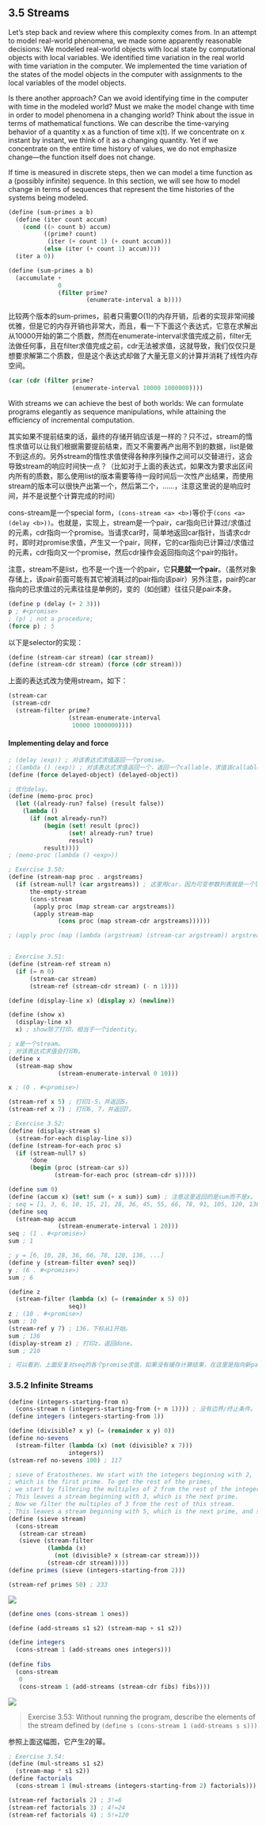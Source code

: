 ## 3.5 Streams

Let’s step back and review where this complexity comes from. In an attempt to model real-world phenomena, we made some apparently reasonable decisions: We modeled real-world objects with local state by computational objects with local variables. We identified time variation in the real world with time variation in the computer. We implemented the time variation of the states of the model objects in the computer with assignments to the local variables of the model objects.

Is there another approach? Can we avoid identifying time in the computer with time in the modeled world? Must we make the model change with time in order to model phenomena in a changing world? Think about the issue in terms of mathematical functions. We can describe the time-varying behavior of a quantity x as a function of time x(t). If we concentrate on x instant by instant, we think of it as a changing quantity. Yet if we concentrate on the entire time history of values, we do not emphasize change—the function itself does not change.

If time is measured in discrete steps, then we can model a time function as a (possibly infinite) sequence. In this section, we will see how to model change in terms of sequences that represent the time histories of the systems being modeled.

```scheme
(define (sum-primes a b)
  (define (iter count accum)
    (cond ((> count b) accum)
          ((prime? count)
           (iter (+ count 1) (+ count accum)))
          (else (iter (+ count 1) accum))))
  (iter a 0))

(define (sum-primes a b)
  (accumulate +
              0
              (filter prime?
                      (enumerate-interval a b))))
```

比较两个版本的sum-primes，前者只需要O(1)的内存开销，后者的实现非常间接优雅，但是它的内存开销也非常大，而且，看一下下面这个表达式，它意在求解出从10000开始的第二个质数，然而在enumerate-interval求值完成之前，filter无法做任何事，且在filter求值完成之前，cdr无法被求值，这就导致，我们仅仅只是想要求解第二个质数，但是这个表达式却做了大量无意义的计算并消耗了线性内存空间。

```scheme
(car (cdr (filter prime?
                  (enumerate-interval 10000 1000000))))
```

With streams we can achieve the best of both worlds: We can formulate programs elegantly as sequence manipulations, while attaining the efficiency of incremental computation.

其实如果不提前结束的话，最终的存储开销应该是一样的？只不过，stream的惰性求值可以让我们根据需要提前结束，而又不需要再产出用不到的数据，list是做不到这点的。另外stream的惰性求值使得各种序列操作之间可以交替进行，这会导致stream的响应时间快一点？（比如对于上面的表达式，如果改为要求出区间内所有的质数，那么使用list的版本需要等待一段时间后一次性产出结果，而使用stream的版本可以很快产出第一个，然后第二个，……，注意这里说的是响应时间，并不是说整个计算完成的时间）

cons-stream是一个special form，`(cons-stream <a> <b>)`等价于`(cons <a> (delay <b>))`。也就是，实现上，stream是一个pair，car指向已计算过/求值过的元素，cdr指向一个promise。当请求car时，简单地返回car指针，当请求cdr时，即时对promise求值，产生又一个pair，同样，它的car指向已计算过/求值过的元素，cdr指向又一个promise，然后cdr操作会返回指向这个pair的指针。

注意，stream不是list，也不是一个连一个的pair，它**只是就一个pair**。（虽然对象存储上，该pair前面可能有其它被消耗过的pair指向该pair）另外注意，pair的car指向的已求值过的元素往往是单例的，变的（如创建）往往只是pair本身。

```scheme
(define p (delay (+ 2 3)))
p ; #<promise>
; (p) ; not a procedure;
(force p) ; 5
```

以下是selector的实现：

```scheme
(define (stream-car stream) (car stream))
(define (stream-cdr stream) (force (cdr stream)))
```

上面的表达式改为使用stream，如下：

```scheme
(stream-car
 (stream-cdr
  (stream-filter prime?
                 (stream-enumerate-interval
                  10000 1000000))))
```

#### Implementing delay and force

```scheme
; (delay ⟨exp⟩) ; 对该表达式求值返回一个promise。
; (lambda () ⟨exp⟩) ; 对该表达式求值返回一个，返回一个callable，求值该callable才求值exp。
(define (force delayed-object) (delayed-object))

; 优化delay。
(define (memo-proc proc)
  (let ((already-run? false) (result false))
    (lambda ()
      (if (not already-run?)
          (begin (set! result (proc))
                 (set! already-run? true)
                 result)
          result))))
; (memo-proc (lambda () <exp>))
```

```scheme
; Exercise 3.50:
(define (stream-map proc . argstreams)
  (if (stream-null? (car argstreams)) ; 这里用car，因为可变参数列表就是一个list，其中每个pair的car指向一个参数，这里是指向一个stream。
      the-empty-stream
      (cons-stream
       (apply proc (map stream-car argstreams))
       (apply stream-map
              (cons proc (map stream-cdr argstreams))))))

; (apply proc (map (lambda (argstream) (stream-car argstream)) argstreams)) ; 无需这么写，因为它们都接收一个参数，且函数体无需任何别的处理。


; Exercise 3.51:
(define (stream-ref stream n)
  (if (= n 0)
      (stream-car stream)
      (stream-ref (stream-cdr stream) (- n 1))))

(define (display-line x) (display x) (newline))

(define (show x)
  (display-line x)
  x) ; show除了打印，相当于一个identity。

; x是一个stream。
; 对该表达式求值会打印0。
(define x
  (stream-map show
              (stream-enumerate-interval 0 10)))

x ; (0 . #<promise>)

(stream-ref x 5) ; 打印1-5，并返回5。
(stream-ref x 7) ; 打印6, 7，并返回7。

; Exercise 3.52:
(define (display-stream s)
  (stream-for-each display-line s))
(define (stream-for-each proc s)
  (if (stream-null? s)
      'done
      (begin (proc (stream-car s))
             (stream-for-each proc (stream-cdr s)))))

(define sum 0)
(define (accum x) (set! sum (+ x sum)) sum) ; 注意这里返回的是sum而不是x。
; seq = [1, 3, 6, 10, 15, 21, 28, 36, 45, 55, 66, 78, 91, 105, 120, 136, 153, ...]
(define seq
  (stream-map accum
              (stream-enumerate-interval 1 20)))
seq ; (1 . #<promise>)
sum ; 1

; y = [6, 10, 28, 36, 66, 78, 120, 136, ...]
(define y (stream-filter even? seq))
y ; (6 . #<promise>)
sum ; 6

(define z
  (stream-filter (lambda (x) (= (remainder x 5) 0))
                 seq))
z ; (10 . #<promise>)
sum ; 10
(stream-ref y 7) ; 136，下标从1开始。
sum ; 136
(display-stream z) ; 打印z，返回done。
sum ; 210

; 可以看到，上面反复对seq的各个promise求值，如果没有缓存计算结果，在这里是指向新pair的指针的话，就重复计算了。
```

### 3.5.2 Infinite Streams

```scheme
(define (integers-starting-from n)
  (cons-stream n (integers-starting-from (+ n 1)))) ; 没有边界/终止条件。
(define integers (integers-starting-from 1))

(define (divisible? x y) (= (remainder x y) 0))
(define no-sevens
  (stream-filter (lambda (x) (not (divisible? x 7)))
                 integers))
(stream-ref no-sevens 100) ; 117

; sieve of Eratosthenes. We start with the integers beginning with 2,
; which is the first prime. To get the rest of the primes,
; we start by filtering the multiples of 2 from the rest of the integers.
; This leaves a stream beginning with 3, which is the next prime.
; Now we filter the multiples of 3 from the rest of this stream.
; This leaves a stream beginning with 5, which is the next prime, and so on.
(define (sieve stream)
  (cons-stream
   (stream-car stream)
   (sieve (stream-filter
           (lambda (x)
             (not (divisible? x (stream-car stream))))
           (stream-cdr stream)))))
(define primes (sieve (integers-starting-from 2)))

(stream-ref primes 50) ; 233
```

![](./img/Figure3.31.png)

```scheme
(define ones (cons-stream 1 ones))

(define (add-streams s1 s2) (stream-map + s1 s2))

(define integers
  (cons-stream 1 (add-streams ones integers)))
  
(define fibs
  (cons-stream
   0
   (cons-stream 1 (add-streams (stream-cdr fibs) fibs))))
```

![](./img/fib3.35.png)

> Exercise 3.53: Without running the program, describe the elements of the stream defined by
> `(define s (cons-stream 1 (add-streams s s)))`

参照上面这幅图，它产生2的幂。

```scheme
; Exercise 3.54:
(define (mul-streams s1 s2)
  (stream-map * s1 s2))
(define factorials
  (cons-stream 1 (mul-streams (integers-starting-from 2) factorials)))

(stream-ref factorials 2) ; 3!=6
(stream-ref factorials 3) ; 4!=24
(stream-ref factorials 4) ; 5!=120
```

